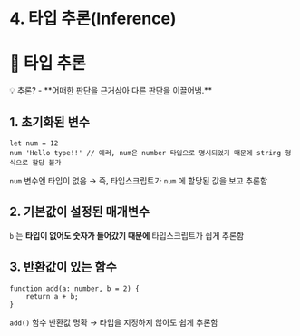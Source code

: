 # 4. 타입 추론(Inference)

# 📌 타입 추론

<aside>
💡 추론? - **어떠한 판단을 근거삼아 다른 판단을 이끌어냄.**

</aside>

## 1. 초기화된 변수

```tsx
let num = 12
num 'Hello type!!' // 에러, num은 number 타입으로 명시되었기 때문에 string 형식으로 할당 불가
```

`num` 변수엔 타입이 없음 → 즉, 타입스크립트가 `num` 에 할당된 값을 보고 추론함

## 2. 기본값이 설정된 매개변수

`b` 는 **타입이 없어도 숫자가 들어갔기 때문에** 타입스크립트가 쉽게 추론함

## 3. 반환값이 있는 함수

```tsx
function add(a: number, b = 2) {
	return a + b;
}
```

`add()` 함수 반환값 명확 → 타입을 지정하지 않아도 쉽게 추론함